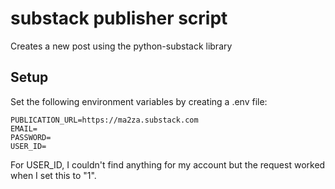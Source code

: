 # substack publisher script

Creates a new post using the python-substack library

## Setup

Set the following environment variables by creating a .env file:

```
PUBLICATION_URL=https://ma2za.substack.com
EMAIL=
PASSWORD=
USER_ID=
```

For USER_ID, I couldn't find anything for my account but the request worked when I set this to "1".


